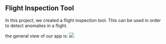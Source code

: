 ## Flight Inspection Tool
In this project, we created a flight inspection tool.
This can be used in order to detect anomalies in a flight.

the general view of our app is:
![](pics_for_demo1/demo1.png?raw=true)
